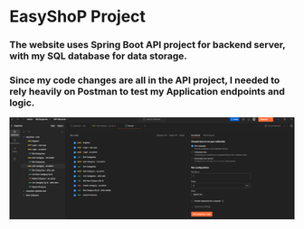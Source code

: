 # EasyShoP Project

### The website uses Spring Boot API project for backend server, with my SQL database for data storage.

### Since my code changes are all in the API project, I needed to rely heavily on Postman to test my Application endpoints and logic.

![PostmanShot](images/PostmanShot.PNG)
